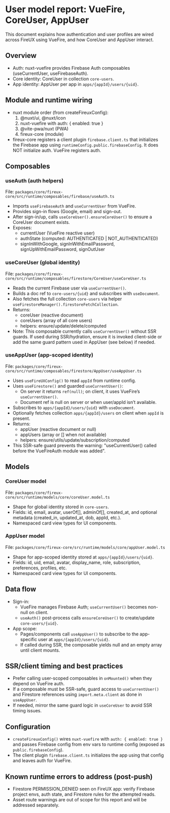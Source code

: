 # User model report: VueFire, CoreUser, AppUser

This document explains how authentication and user profiles are wired across FireUX using VueFire, and how CoreUser and AppUser interact.

## Overview
- Auth: nuxt-vuefire provides Firebase Auth composables (useCurrentUser, useFirebaseAuth).
- Core identity: CoreUser in collection `core-users`.
- App identity: AppUser per app in `apps/{appId}/users/{uid}`.

## Module and runtime wiring
- nuxt module order (from createFireuxConfig):
  1) @nuxt/ui, @nuxt/icon
  2) nuxt-vuefire with auth: { enabled: true }
  3) @vite-pwa/nuxt (PWA)
  4) fireux-core (module)
- fireux-core registers a client plugin `firebase.client.ts` that initializes the Firebase app using `runtimeConfig.public.firebaseConfig`. It does NOT initialize auth. VueFire registers auth.

## Composables

### useAuth (auth helpers)
File: `packages/core/fireux-core/src/runtime/composables/firebase/useAuth.ts`
- Imports `useFirebaseAuth` and `useCurrentUser` from VueFire.
- Provides sign-in flows (Google, email) and sign-out.
- After sign-in/up, calls `useCoreUser().ensureCoreUser()` to ensure a CoreUser document exists.
- Exposes:
  - currentUser (VueFire reactive user)
  - authState (computed: AUTHENTICATED | NOT_AUTHENTICATED)
  - signInWithGoogle, signInWithEmailPassword, signUpWithEmailPassword, signOutUser

### useCoreUser (global identity)
File: `packages/core/fireux-core/src/runtime/composables/firestore/CoreUser/useCoreUser.ts`
- Reads the current Firebase user via `useCurrentUser()`.
- Builds a doc ref to `core-users/{uid}` and subscribes with `useDocument`.
- Also fetches the full collection `core-users` via helper `useFirestoreManager().firestoreFetchCollection`.
- Returns:
  - coreUser (reactive document)
  - coreUsers (array of all core users)
  - helpers: ensure/update/delete/computed
- Note: This composable currently calls `useCurrentUser()` without SSR guards. If used during SSR/hydration, ensure it is invoked client-side or add the same guard pattern used in AppUser (see below) if needed.

### useAppUser (app-scoped identity)
File: `packages/core/fireux-core/src/runtime/composables/firestore/AppUser/useAppUser.ts`
- Uses `useFireUXConfig()` to read `appId` from runtime config.
- Uses `useFirestore()` and guarded `useCurrentUser()`:
  - On server it returns `ref(null)`; on client, it uses VueFire’s `useCurrentUser()`.
  - Document ref is null on server or when user/appId isn’t available.
- Subscribes to `apps/{appId}/users/{uid}` with `useDocument`.
- Optionally fetches collection `apps/{appId}/users` on client when `appId` is present.
- Returns:
  - appUser (reactive document or null)
  - appUsers (array or [] when not available)
  - helpers: ensure/utils/update/subscription/computed
- This SSR-safe guard prevents the warning: "useCurrentUser() called before the VueFireAuth module was added".

## Models

### CoreUser model
File: `packages/core/fireux-core/src/runtime/models/core/coreUser.model.ts`
- Shape for global identity stored in `core-users`.
- Fields: id, email, avatar, userOf[], adminOf[], created_at, and optional metadata (created_in, updated_at, dob, appId, etc.).
- Namespaced card view types for UI components.

### AppUser model
File: `packages/core/fireux-core/src/runtime/models/core/appUser.model.ts`
- Shape for app-scoped identity stored at `apps/{appId}/users/{uid}`.
- Fields: id, uid, email, avatar, display_name, role, subscription, preferences, profiles, etc.
- Namespaced card view types for UI components.

## Data flow
- Sign-in:
  - VueFire manages Firebase Auth; `useCurrentUser()` becomes non-null on client.
  - `useAuth()` post-process calls `ensureCoreUser()` to create/update `core-users/{uid}`.
- App scope:
  - Pages/components call `useAppUser()` to subscribe to the app-specific user at `apps/{appId}/users/{uid}`.
  - If called during SSR, the composable yields null and an empty array until client mounts.

## SSR/client timing and best practices
- Prefer calling user-scoped composables in `onMounted()` when they depend on VueFire auth.
- If a composable must be SSR-safe, guard access to `useCurrentUser()` and Firestore references using `import.meta.client` as done in `useAppUser`.
- If needed, mirror the same guard logic in `useCoreUser` to avoid SSR timing issues.

## Configuration
- `createFireuxConfig()` wires `nuxt-vuefire` with `auth: { enabled: true }` and passes Firebase config from env vars to runtime config (exposed as `public.firebaseConfig`).
- The client plugin `firebase.client.ts` initializes the app using that config and leaves auth for VueFire.

## Known runtime errors to address (post-push)
- Firestore PERMISSION_DENIED seen on FireUX app: verify Firebase project envs, auth state, and Firestore rules for the attempted reads.
- Asset route warnings are out of scope for this report and will be addressed separately.

